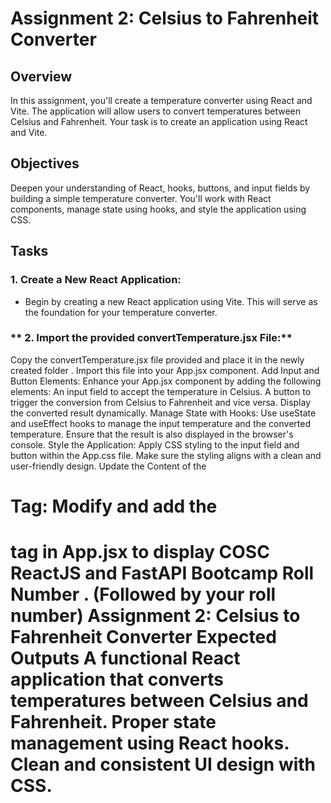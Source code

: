 # **Assignment 2: Celsius to Fahrenheit Converter**
## **Overview**  
In this assignment, you'll create a temperature converter using React and Vite. The application will allow users to convert temperatures between Celsius and Fahrenheit. Your task is to create an application using React and Vite.  
## **Objectives**
Deepen your understanding of React, hooks, buttons, and input fields by building a simple temperature converter. You'll work with React components, manage state using hooks, and style the application using CSS.
## **Tasks**
### **1. Create a New React Application:**
- Begin by creating a new React application using Vite. This will serve as the foundation for your temperature converter.
### ** 2. Import the provided convertTemperature.jsx File:**
Copy the convertTemperature.jsx file provided and place it in the newly created folder . Import this file into your App.jsx component.
Add Input and Button Elements:
Enhance your App.jsx component by adding the following elements:
An input field to accept the temperature in Celsius.
A button to trigger the conversion from Celsius to Fahrenheit and vice versa.
Display the converted result dynamically.
Manage State with Hooks:
Use useState and useEffect hooks to manage the input temperature and the converted temperature. Ensure that the result is also displayed in the browser's console.
Style the Application:
Apply CSS styling to the input field and button within the App.css file. Make sure the styling aligns with a clean and user-friendly design.
Update the Content of the <h1> Tag:
Modify and add the <h1> tag in App.jsx to display 
COSC ReactJS and FastAPI Bootcamp
Roll Number . (Followed by your roll number)
Assignment 2: Celsius to Fahrenheit Converter
Expected Outputs
A functional React application that converts temperatures between Celsius and Fahrenheit.
Proper state management using React hooks.
Clean and consistent UI design with CSS.

